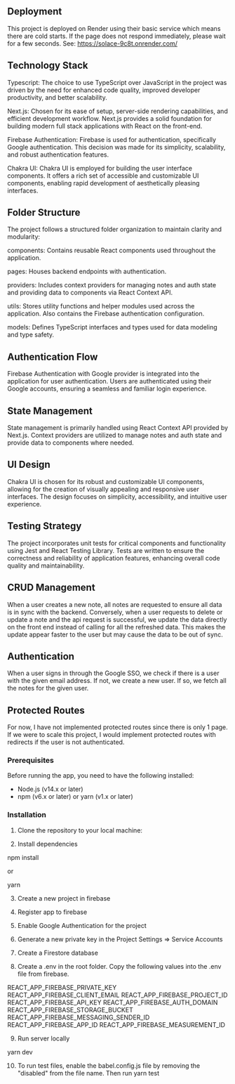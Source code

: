 ## Deployment

This project is deployed on Render using their basic service which means there are cold starts. If the page does not respond immediately, please wait for a few seconds. See: https://solace-9c8t.onrender.com/

## Technology Stack

Typescript: The choice to use TypeScript over JavaScript in the project was driven by the need for enhanced code quality, improved developer productivity, and better scalability.

Next.js: Chosen for its ease of setup, server-side rendering capabilities, and efficient development workflow. Next.js provides a solid foundation for building modern full stack applications with React on the front-end.

Firebase Authentication: Firebase is used for authentication, specifically Google authentication. This decision was made for its simplicity, scalability, and robust authentication features.

Chakra UI: Chakra UI is employed for building the user interface components. It offers a rich set of accessible and customizable UI components, enabling rapid development of aesthetically pleasing interfaces.

## Folder Structure

The project follows a structured folder organization to maintain clarity and modularity:

components: Contains reusable React components used throughout the application.

pages: Houses backend endpoints with authentication.

providers: Includes context providers for managing notes and auth state and providing data to components via React Context API.

utils: Stores utility functions and helper modules used across the application. Also contains the Firebase authentication configuration.

models: Defines TypeScript interfaces and types used for data modeling and type safety.

## Authentication Flow

Firebase Authentication with Google provider is integrated into the application for user authentication. Users are authenticated using their Google accounts, ensuring a seamless and familiar login experience.

## State Management

State management is primarily handled using React Context API provided by Next.js. Context providers are utilized to manage notes and auth state and provide data to components where needed.

## UI Design

Chakra UI is chosen for its robust and customizable UI components, allowing for the creation of visually appealing and responsive user interfaces. The design focuses on simplicity, accessibility, and intuitive user experience.

## Testing Strategy

The project incorporates unit tests for critical components and functionality using Jest and React Testing Library. Tests are written to ensure the correctness and reliability of application features, enhancing overall code quality and maintainability.

## CRUD Management

When a user creates a new note, all notes are requested to ensure all data is in sync with the backend. Conversely, when a user requests to delete or update a note and the api request is successful, we update the data directly on the front end instead of calling for all the refreshed data. This makes the update appear faster to the user but may cause the data to be out of sync.

## Authentication

When a user signs in through the Google SSO, we check if there is a user with the given email address. If not, we create a new user. If so, we fetch all the notes for the given user.

## Protected Routes

For now, I have not implemented protected routes since there is only 1 page. If we were to scale this project, I would implement protected routes with redirects if the user is not authenticated.

### Prerequisites

Before running the app, you need to have the following installed:

- Node.js (v14.x or later)
- npm (v6.x or later) or yarn (v1.x or later)

### Installation

1. Clone the repository to your local machine:

2. Install dependencies

npm install

or

yarn

3. Create a new project in firebase

4. Register app to firebase

5. Enable Google Authentication for the project

6. Generate a new private key in the Project Settings => Service Accounts

7. Create a Firestore database

8. Create a .env in the root folder. Copy the following values into the .env file from firebase.

REACT_APP_FIREBASE_PRIVATE_KEY
REACT_APP_FIREBASE_CLIENT_EMAIL
REACT_APP_FIREBASE_PROJECT_ID
REACT_APP_FIREBASE_API_KEY
REACT_APP_FIREBASE_AUTH_DOMAIN
REACT_APP_FIREBASE_STORAGE_BUCKET
REACT_APP_FIREBASE_MESSAGING_SENDER_ID
REACT_APP_FIREBASE_APP_ID
REACT_APP_FIREBASE_MEASUREMENT_ID

9. Run server locally

yarn dev

10. To run test files, enable the babel.config.js file by removing the "disabled" from the file name. Then run yarn test <filename>
